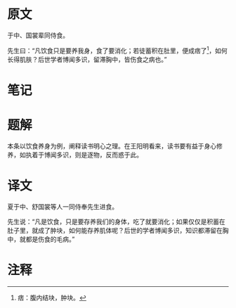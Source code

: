 # 原文
于中、国裳辈同侍食。

先生曰：“凡饮食只是要养我身，食了要消化；若徒蓄积在肚里，便成痞了[^1]，如何长得肌肤？后世学者博闻多识，留滞胸中，皆伤食之病也。”
# 笔记

# 题解
本条以饮食养身为例，阐释读书明心之理。在王阳明看来，读书要有益于身心修养，如执着于博闻多识，则是逐物，反而惑于此。
# 译文
夏于中、舒国裳等人一同侍奉先生进食。

先生说：“凡是饮食，只是要存养我们的身体，吃了就要消化；如果仅仅是积蓄在肚子里，就成了肿块，如何能存养肌体呢？后世的学者博闻多识，知识都滞留在胸中，就都是伤食的毛病。”
# 注释

[^1]: 痞：腹内结块，肿块。